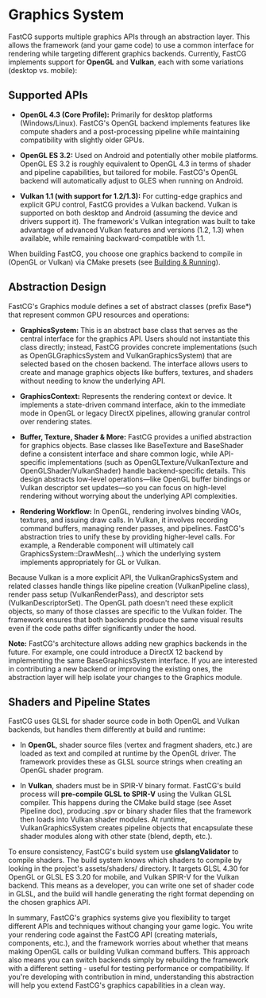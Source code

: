 Graphics System
===============

FastCG supports multiple graphics APIs through an abstraction layer. This allows the framework (and your game code) to use a common interface for rendering while targeting different graphics backends. Currently, FastCG implements support for **OpenGL** and **Vulkan**, each with some variations (desktop vs. mobile):

Supported APIs
--------------

*   **OpenGL 4.3 (Core Profile):** Primarily for desktop platforms (Windows/Linux). FastCG's OpenGL backend implements features like compute shaders and a post-processing pipeline while maintaining compatibility with slightly older GPUs.
    
*   **OpenGL ES 3.2:** Used on Android and potentially other mobile platforms. OpenGL ES 3.2 is roughly equivalent to OpenGL 4.3 in terms of shader and pipeline capabilities, but tailored for mobile. FastCG's OpenGL backend will automatically adjust to GLES when running on Android.
    
*   **Vulkan 1.1 (with support for 1.2/1.3):** For cutting-edge graphics and explicit GPU control, FastCG provides a Vulkan backend. Vulkan is supported on both desktop and Android (assuming the device and drivers support it). The framework's Vulkan integration was built to take advantage of advanced Vulkan features and versions (1.2, 1.3) when available, while remaining backward-compatible with 1.1.
    

When building FastCG, you choose one graphics backend to compile in (OpenGL or Vulkan) via CMake presets (see [Building & Running](./building_and_running.md)).

Abstraction Design
------------------

FastCG's Graphics module defines a set of abstract classes (prefix Base\*) that represent common GPU resources and operations:

*   **GraphicsSystem:** This is an abstract base class that serves as the central interface for the graphics API. Users should not instantiate this class directly; instead, FastCG provides concrete implementations (such as OpenGLGraphicsSystem and VulkanGraphicsSystem) that are selected based on the chosen backend. The interface allows users to create and manage graphics objects like buffers, textures, and shaders without needing to know the underlying API.
    
*   **GraphicsContext:** Represents the rendering context or device. It implements a state-driven command interface, akin to the immediate mode in OpenGL or legacy DirectX pipelines, allowing granular control over rendering states.
    
* **Buffer, Texture, Shader & More:** FastCG provides a unified abstraction for graphics objects. Base classes like BaseTexture and BaseShader define a consistent interface and share common logic, while API-specific implementations (such as OpenGLTexture/VulkanTexture and OpenGLShader/VulkanShader) handle backend-specific details. This design abstracts low-level operations—like OpenGL buffer bindings or Vulkan descriptor set updates—so you can focus on high-level rendering without worrying about the underlying API complexities.
    
*   **Rendering Workflow:** In OpenGL, rendering involves binding VAOs, textures, and issuing draw calls. In Vulkan, it involves recording command buffers, managing render passes, and pipelines. FastCG's abstraction tries to unify these by providing higher-level calls. For example, a Renderable component will ultimately call GraphicsSystem::DrawMesh(...) which the underlying system implements appropriately for GL or Vulkan.


Because Vulkan is a more explicit API, the VulkanGraphicsSystem and related classes handle things like pipeline creation (VulkanPipeline class), render pass setup (VulkanRenderPass), and descriptor sets (VulkanDescriptorSet). The OpenGL path doesn't need these explicit objects, so many of those classes are specific to the Vulkan folder. The framework ensures that both backends produce the same visual results even if the code paths differ significantly under the hood.
    

**Note:** FastCG's architecture allows adding new graphics backends in the future. For example, one could introduce a DirectX 12 backend by implementing the same BaseGraphicsSystem interface. If you are interested in contributing a new backend or improving the existing ones, the abstraction layer will help isolate your changes to the Graphics module.


Shaders and Pipeline States
---------------------------

FastCG uses GLSL for shader source code in both OpenGL and Vulkan backends, but handles them differently at build and runtime:

*   In **OpenGL**, shader source files (vertex and fragment shaders, etc.) are loaded as text and compiled at runtime by the OpenGL driver. The framework provides these as GLSL source strings when creating an OpenGL shader program.
    
*   In **Vulkan**, shaders must be in SPIR-V binary format. FastCG's build process will **pre-compile GLSL to SPIR-V** using the Vulkan GLSL compiler. This happens during the CMake build stage (see Asset Pipeline doc), producing .spv or binary shader files that the framework then loads into Vulkan shader modules. At runtime, VulkanGraphicsSystem creates pipeline objects that encapsulate these shader modules along with other state (blend, depth, etc.).
    

To ensure consistency, FastCG's build system use **glslangValidator** to compile shaders. The build system knows which shaders to compile by looking in the project's assets/shaders/ directory. It targets GLSL 4.30 for OpenGL or GLSL ES 3.20 for mobile, and Vulkan SPIR-V for the Vulkan backend. This means as a developer, you can write one set of shader code in GLSL, and the build will handle generating the right format depending on the chosen graphics API.

In summary, FastCG's graphics systems give you flexibility to target different APIs and techniques without changing your game logic. You write your rendering code against the FastCG API (creating materials, components, etc.), and the framework worries about whether that means making OpenGL calls or building Vulkan command buffers. This approach also means you can switch backends simply by rebuilding the framework with a different setting - useful for testing performance or compatibility. If you're developing with contribution in mind, understanding this abstraction will help you extend FastCG's graphics capabilities in a clean way.